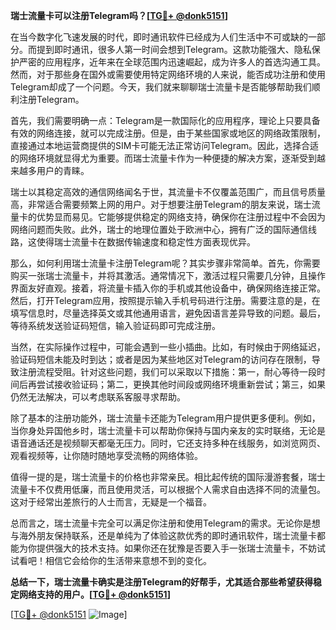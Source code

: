 **瑞士流量卡可以注册Telegram吗？[[TG💪+ @donk5151](https://t.me/s/donk5151)]**

在当今数字化飞速发展的时代，即时通讯软件已经成为人们生活中不可或缺的一部分。而提到即时通讯，很多人第一时间会想到Telegram。这款功能强大、隐私保护严密的应用程序，近年来在全球范围内迅速崛起，成为许多人的首选沟通工具。然而，对于那些身在国外或需要使用特定网络环境的人来说，能否成功注册和使用Telegram却成了一个问题。今天，我们就来聊聊瑞士流量卡是否能够帮助我们顺利注册Telegram。

首先，我们需要明确一点：Telegram是一款国际化的应用程序，理论上只要具备有效的网络连接，就可以完成注册。但是，由于某些国家或地区的网络政策限制，直接通过本地运营商提供的SIM卡可能无法正常访问Telegram。因此，选择合适的网络环境就显得尤为重要。而瑞士流量卡作为一种便捷的解决方案，逐渐受到越来越多用户的青睐。

瑞士以其稳定高效的通信网络闻名于世，其流量卡不仅覆盖范围广，而且信号质量高，非常适合需要频繁上网的用户。对于想要注册Telegram的朋友来说，瑞士流量卡的优势显而易见。它能够提供稳定的网络支持，确保你在注册过程中不会因为网络问题而失败。此外，瑞士的地理位置处于欧洲中心，拥有广泛的国际通信线路，这使得瑞士流量卡在数据传输速度和稳定性方面表现优异。

那么，如何利用瑞士流量卡注册Telegram呢？其实步骤非常简单。首先，你需要购买一张瑞士流量卡，并将其激活。通常情况下，激活过程只需要几分钟，且操作界面友好直观。接着，将流量卡插入你的手机或其他设备中，确保网络连接正常。然后，打开Telegram应用，按照提示输入手机号码进行注册。需要注意的是，在填写信息时，尽量选择英文或其他通用语言，避免因语言差异导致的问题。最后，等待系统发送验证码短信，输入验证码即可完成注册。

当然，在实际操作过程中，可能会遇到一些小插曲。比如，有时候由于网络延迟，验证码短信未能及时到达；或者是因为某些地区对Telegram的访问存在限制，导致注册流程受阻。针对这些问题，我们可以采取以下措施：第一，耐心等待一段时间后再尝试接收验证码；第二，更换其他时间段或网络环境重新尝试；第三，如果仍然无法解决，可以考虑联系客服寻求帮助。

除了基本的注册功能外，瑞士流量卡还能为Telegram用户提供更多便利。例如，当你身处异国他乡时，瑞士流量卡可以帮助你保持与国内亲友的实时联络，无论是语音通话还是视频聊天都毫无压力。同时，它还支持多种在线服务，如浏览网页、观看视频等，让你随时随地享受流畅的网络体验。

值得一提的是，瑞士流量卡的价格也非常亲民。相比起传统的国际漫游套餐，瑞士流量卡不仅费用低廉，而且使用灵活，可以根据个人需求自由选择不同的流量包。这对于经常出差旅行的人士而言，无疑是一个福音。

总而言之，瑞士流量卡完全可以满足你注册和使用Telegram的需求。无论你是想与海外朋友保持联系，还是单纯为了体验这款优秀的即时通讯软件，瑞士流量卡都能为你提供强大的技术支持。如果你还在犹豫是否要入手一张瑞士流量卡，不妨试试看吧！相信它会给你的生活带来意想不到的变化。

**总结一下，瑞士流量卡确实是注册Telegram的好帮手，尤其适合那些希望获得稳定网络支持的用户。[[TG💪+ @donk5151](https://t.me/s/donk5151)]**

[[TG💪+ @donk5151](https://t.me/s/donk5151) ![Image](https://i.postimg.cc/rwNCRYN7/Snipaste-2025-04-30-17-27-05.png)]